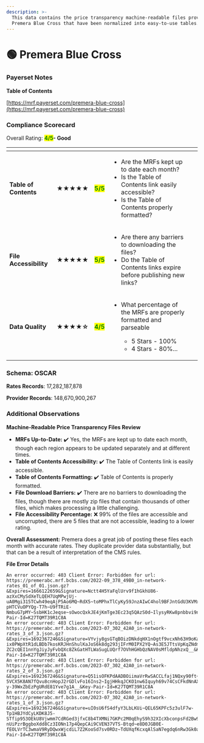 ```yaml
---
description: >-
  This data contains the price transparency machine-readable files provided by
  Premera Blue Cross that have been normalized into easy-to-use tables.
---
```


# 🟢 Premera Blue Cross

### Payerset Notes

**Table of Contents**

[https://mrf.payerset.com/premera-blue-cross](https://mrf.payerset.com/premera-blue-cross)

### Compliance Scorecard

Overall Rating: <mark style="color:green;">**4/5**</mark>**- Good**

<table data-view="cards"><thead><tr><th></th><th></th><th></th><th></th><th data-hidden data-card-cover data-type="files"></th></tr></thead><tbody><tr><td><strong>Table of Contents</strong></td><td><strong>★★★★★</strong></td><td><mark style="color:green;"><strong>5/5</strong></mark></td><td><ul><li>Are the MRFs kept up to date each month? </li><li>Is the Table of Contents link easily accessible?</li><li>Is the Table of Contents properly formatted?</li></ul></td><td></td></tr><tr><td><strong>File Accessibility</strong></td><td><strong>★★★★★</strong></td><td><mark style="color:green;"><strong>5/5</strong></mark></td><td><ul><li>Are there any barriers to downloading the files?</li><li>Do the Table of Contents links expire before publishing new links?</li></ul></td><td></td></tr><tr><td><strong>Data Quality</strong></td><td><strong>★★★★☆</strong></td><td><mark style="color:green;"><strong>4/5</strong></mark></td><td><ul><li><p>What percentage of the MRFs are properly formatted and parseable</p><ul><li>5 Stars - 100%</li><li>4 Stars - 80%...</li></ul></li></ul></td><td></td></tr></tbody></table>

### Schema: OSCAR

**Rates Records**: 17,282,187,878

**Provider Records**: 148,670,900,267

### Additional Observations

**Machine-Readable Price Transparency Files Review**

* **MRFs Up-to-Date:** ✔️ Yes, the MRFs are kept up to date each month, though each region appears to be updated separately and at different times.
* **Table of Contents Accessibility:** ✔️ The Table of Contents link is easily accessible.
* **Table of Contents Formatting:** ✔️ Table of Contents is properly formatted.
* **File Download Barriers:** ✔️ There are no barriers to downloading the files, though there are mostly zip files that contain thousands of other files, which makes processing a little challenging.
* **File Accessibility Percentage:** ❌ 99% of the files are accessible and uncorrupted, there are 5 files that are not accessible, leading to a lower rating.

**Overall Assessment:** Premera does a great job of posting these files each month with accurate rates. They duplicate provider data substantially, but that can be a result of interpretation of the CMS rules.

**File Error Details**

```
An error occurred: 403 Client Error: Forbidden for url: https://premerabc.mrf.bcbs.com/2022-09_378_49B0_in-network-rates_01_of_01.json.gz?&Expires=1666122659&Signature=Nctt4H5YaFqlUrv9f1hGkhU86-azXxCMySdXeTLQEH7UqMPwjUj-uA0Mgi315TCwh49eqAjP5Ao6MQ~RdX5~toMPhxTlCyKy59JnzAIwC4hol9BFJntGdU3KVMxtMCG1hVcqrW45h9rlxHvVstfJNzAfrvNN~IqWZrVGwvhHmgXIIB0r9e2MG0lxkmhZe3~RqsDzjA3RPf8eARChhDWHzC6fcDPQ~6mnL~ahcfqE-pHTCVuOPYQg-T7h~U9fTRiE-NmbuG7pMY~SsbHK1cJeqse~sOwocQxkJE4jKmTge3Ec23q5QAzS0d~IlysyRKw8pnbbvi9nqtK8hnfYuXiX3Q__&Key-Pair-Id=K27TQMT39R1C8A
An error occurred: 403 Client Error: Forbidden for url: https://premerabc.mrf.bcbs.com/2023-07_302_42A0_in-network-rates_3_of_3.json.gz?&Expires=1692367246&Signature=VYvjy8gsGTqBOizDNkdqHX1nOgtf9vcxNh63H9oKajy0FM3sj5e5owtkrL1jvmuQHaGFetAWzq7dvpc2yB~rNIOSKqdFP4fL9A0XFvo1qtBT3O8ZA1JtNw7V4vEvzgHxa7bQQhbZVkD6e8LiXZHS1MKx5bFs8-ix0PWpXtR1dLBDb7kosKRJHnShulKaJoS6k8dg293jIFrM0IPX2YQ~As3E5JTtsVpKqZNdmoRH7NMNax1c6nXlcvUuVhEAFAORfYEBicvQ6NiXsAlE3j-ZC2cQEI1nnYgJiyJyFvbQXc8ZkGatHTLWaSugLUQrf7OVhHGHbQzNAV0sMfldpNhzxQ__&Key-Pair-Id=K27TQMT39R1C8A
An error occurred: 403 Client Error: Forbidden for url: https://premerabc.mrf.bcbs.com/2023-07_302_42A0_in-network-rates_2_of_3.json.gz?&Expires=1692367246&Signature=Q51isOFKPdAADBOiimaVrRwSACCLfaj1NQxy90ft~gaXE62Z4vfXKluLVhgrjDnH4P2kKq-5VCX5K8AN7fQvu8cnHopJ2rGDlvFo16Ins2~IgjHHkqJCKO1nw6Iquyh69v74CsCFkdNnAXT7Uz5gUaRaWMnPQdFP6SZFsioYgSdbybOIIHeuSJvwtnGdDDnrCkBvhDeqnxSKP03YGvYGkhjdB6WBljxubdvUSVwrRLfIx8OuY7zT3IYMKWavhV1Zkajcd98lIK9Vx9bzL5J0FL7AckqsDycFeeFc2GqMHhOMwCtMhn3tQRCXVYcG-y-39WxZbEzPgURdE81Yve7g1A__&Key-Pair-Id=K27TQMT39R1C8A
An error occurred: 403 Client Error: Forbidden for url: https://premerabc.mrf.bcbs.com/2023-07_302_42A0_in-network-rates_1_of_3.json.gz?&Expires=1692367246&Signature=uI0sU6fS4dfyY3LbLKUi~QEL65KPFc5z3ulF7w-Tp1HBJYdCyLKDK8J5-STfip953OEkU8Vjwmm7CdRGed3jfxC8b4TXMNi7GKPc2M0qEhyS9h32XIcXbconpsFd2Bw9R811HzifE5WQ~oPS95L~BnsVh7yjQPHutgu1i7xoUVpa-nUiPzrBggboXdd8Cz3IONn17p4QepCAi9CVEN37VTS-Btqd~e8D0JGB0E-fEOLVrTC3wmaV9RyDQwxWjcdiL7Z2KooSd7sv0RDz~TdUXqfKcxqAlSaN7egdq6nRw3Gk0a2ix4B7JKaVPD0GWfK9OOQyzd~qLIqRrfMzyTkPWw__&Key-Pair-Id=K27TQMT39R1C8A
```
